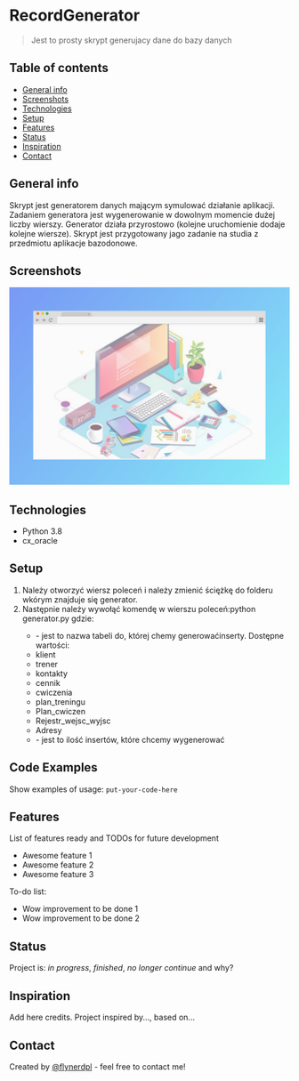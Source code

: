 # RecordGenerator
> Jest to prosty skrypt generujacy dane do bazy danych

## Table of contents
* [General info](#general-info)
* [Screenshots](#screenshots)
* [Technologies](#technologies)
* [Setup](#setup)
* [Features](#features)
* [Status](#status)
* [Inspiration](#inspiration)
* [Contact](#contact)

## General info
Skrypt jest generatorem danych mającym symulować działanie aplikacji.
Zadaniem generatora jest wygenerowanie w dowolnym momencie dużej liczby wierszy. Generator
działa przyrostowo (kolejne uruchomienie dodaje kolejne wiersze). Skrypt jest przygotowany jago zadanie na studia z przedmiotu aplikacje bazodonowe.


## Screenshots
![Example screenshot](./img/screenshot.png)

## Technologies
* Python 3.8
* cx_oracle


## Setup
1. Należy otworzyć wiersz poleceń i należy zmienić ściężkę do folderu wkórym znajduje się generator.
2. Następnie należy wywołąć komendę w wierszu poleceń:python generator.py <argument1> <argument2> gdzie:
   - <argument1> - jest to nazwa tabeli do, której chemy generowaćinserty. Dostępne wartości:
    - klient
    - trener
    - kontakty
    - cennik
    - cwiczenia
    - plan_treningu
    - Plan_cwiczen
    - Rejestr_wejsc_wyjsc
    - Adresy
   - <argument2> - jest to ilość insertów, które chcemy wygenerować

## Code Examples
Show examples of usage:
`put-your-code-here`

## Features
List of features ready and TODOs for future development
* Awesome feature 1
* Awesome feature 2
* Awesome feature 3

To-do list:
* Wow improvement to be done 1
* Wow improvement to be done 2

## Status
Project is: _in progress_, _finished_, _no longer continue_ and why?

## Inspiration
Add here credits. Project inspired by..., based on...

## Contact
Created by [@flynerdpl](https://www.flynerd.pl/) - feel free to contact me!
